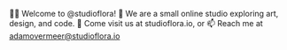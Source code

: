 👋🏼 Welcome to @studioflora!
🌸 We are a small online studio exploring art, design, and code.
🏬 Come visit us at studioflora.io, or
📫 Reach me at adamovermeer@studioflora.io

<!---
studioflora/studioflora is a ✨ special ✨ repository because its `README.md` (this file) appears on your GitHub profile.
You can click the Preview link to take a look at your changes.
--->

